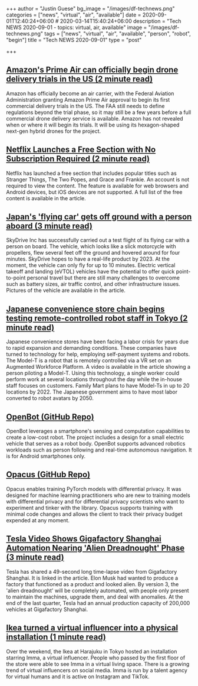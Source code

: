 +++
author = "Justin Guese"
bg_image = "/images/df-technews.png"
categories = ["news", "virtual", "air", "available"]
date = 2020-09-01T12:40:24+06:00 # 2020-03-14T15:40:24+06:00
description = "Tech NEWS 2020-09-01 - topics: virtual, air, available"
image = "/images/df-technews.png"
tags = ["news", "virtual", "air", "available", "person", "robot", "begin"]
title = "Tech NEWS 2020-09-01"
type = "post"

+++

## [Amazon's Prime Air can officially begin drone delivery trials in the US (2 minute read)](https://www.engadget.com/amazon-prime-air-faa-approval-drone-delivery-trials-142035317.html/1/01000174492304ec-968e7e4c-498c-4838-8083-508eafe80600-000000/zsE0861rS2EjHk4U0mdVLEQOjrnpcJ7jdPmv-TimKiE=156)

Amazon has officially become an air carrier, with the Federal Aviation Administration granting Amazon Prime Air approval to begin its first commercial delivery trials in the US. The FAA still needs to define regulations beyond the trial phase, so it may still be a few years before a full commercial drone delivery service is available. Amazon has not revealed when or where it will begin its trials. It will be using its hexagon-shaped next-gen hybrid drones for the project.

## [Netflix Launches a Free Section with No Subscription Required (2 minute read)](https://www.cordcuttersnews.com/netflix-launches-a-free-section-with-no-subscription-required//1/01000174492304ec-968e7e4c-498c-4838-8083-508eafe80600-000000/xQanYscZOk8K2Rf7xc418hLxVAq3GnHlmXH2Em7cQNE=156)

Netflix has launched a free section that includes popular titles such as Stranger Things, The Two Popes, and Grace and Frankie. An account is not required to view the content. The feature is available for web browsers and Android devices, but iOS devices are not supported. A full list of the free content is available in the article.

## [Japan's 'flying car' gets off ground with a person aboard (3 minute read)](https://www.providencejournal.com/news/20200828/japans-flying-car-gets-off-ground-with-person-aboard/1/01000174492304ec-968e7e4c-498c-4838-8083-508eafe80600-000000/m9yt3TO-4RtzhxX2ZmUn8JLOLU6n5N5XienIMuEri_M=156)

SkyDrive Inc has successfully carried out a test flight of its flying car with a person on board. The vehicle, which looks like a slick motorcycle with propellers, flew several feet off the ground and hovered around for four minutes. SkyDrive hopes to have a real-life product by 2023. At the moment, the vehicle can only fly for up to 10 minutes. Electric vertical takeoff and landing (eVTOL) vehicles have the potential to offer quick point-to-point personal travel but there are still many challenges to overcome such as battery sizes, air traffic control, and other infrastructure issues. Pictures of the vehicle are available in the article.

## [Japanese convenience store chain begins testing remote-controlled robot staff in Tokyo (2 minute read)](https://soranews24.com/2020/08/29/japanese-convenience-store-chain-begins-testing-remote-controlled-robot-staff-in-tokyo//1/01000174492304ec-968e7e4c-498c-4838-8083-508eafe80600-000000/uTsN_27ZohCnu1UDW4MqDSUaKppFIm77m767_qA-zpc=156)

Japanese convenience stores have been facing a labor crisis for years due to rapid expansion and demanding conditions. These companies have turned to technology for help, employing self-payment systems and robots. The Model-T is a robot that is remotely controlled via a VR set on an Augmented Workforce Platform. A video is available in the article showing a person piloting a Model-T. Using this technology, a single worker could perform work at several locations throughout the day while the in-house staff focuses on customers. Family Mart plans to have Model-Ts in up to 20 locations by 2022. The Japanese government aims to have most labor converted to robot avatars by 2050.

## [OpenBot (GitHub Repo)](https://github.com/intel-isl/OpenBot/1/01000174492304ec-968e7e4c-498c-4838-8083-508eafe80600-000000/Sqa1ytxVWfnwRjLlWECYPlnmURqYiBId6IagdeIL3cM=156)

OpenBot leverages a smartphone's sensing and computation capabilities to create a low-cost robot. The project includes a design for a small electric vehicle that serves as a robot body. OpenBot supports advanced robotics workloads such as person following and real-time autonomous navigation. It is for Android smartphones only.

## [Opacus (GitHub Repo)](https://github.com/pytorch/opacus/1/01000174492304ec-968e7e4c-498c-4838-8083-508eafe80600-000000/QrtoxKo-YSQBvjVlV57dydO5ArEZzzyHbJkpgEocmLY=156)

Opacus enables training PyTorch models with differential privacy. It was designed for machine learning practitioners who are new to training models with differential privacy and for differential privacy scientists who want to experiment and tinker with the library. Opacus supports training with minimal code changes and allows the client to track their privacy budget expended at any moment.

## [Tesla Video Shows Gigafactory Shanghai Automation Nearing 'Alien Dreadnought' Phase (3 minute read)](https://interestingengineering.com/tesla-video-shows-gigafactory-shanghai-automation-nearing-alien-dreadnought-phase/1/01000174492304ec-968e7e4c-498c-4838-8083-508eafe80600-000000/mkx0erxJlRRH2XvkABUhv8gfhp4l_klasB0pBZmIyAI=156)

Tesla has shared a 49-second long time-lapse video from Gigafactory Shanghai. It is linked in the article. Elon Musk had wanted to produce a factory that functioned as a product and looked alien. By version 3, the 'alien dreadnought' will be completely automated, with people only present to maintain the machines, upgrade them, and deal with anomalies. At the end of the last quarter, Tesla had an annual production capacity of 200,000 vehicles at Gigafactory Shanghai.

## [Ikea turned a virtual influencer into a physical installation (1 minute read)](https://www.theverge.com/2020/8/31/21408626/ikea-tokyo-imma-virtual-influencer/1/01000174492304ec-968e7e4c-498c-4838-8083-508eafe80600-000000/uLORZ04pEbwFRxOi4ktNjn1YdPVvinBycooU1Bm9jAc=156)

Over the weekend, the Ikea at Harajuku in Tokyo hosted an installation starring Imma, a virtual influencer. People who passed by the first floor of the store were able to see Imma in a virtual living space. There is a growing trend of virtual influencers on social media. Imma is run by a talent agency for virtual humans and it is active on Instagram and TikTok.

